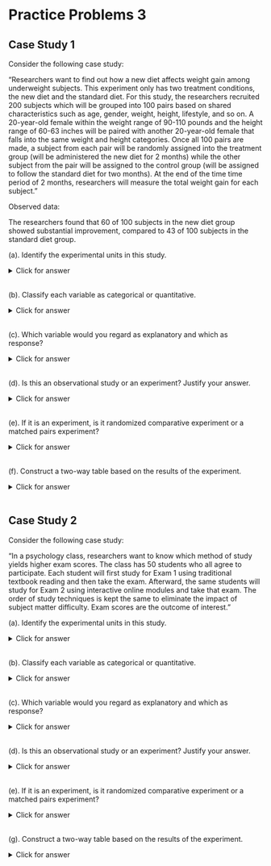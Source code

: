 # Practice Problems 3



## Case Study 1

Consider the following case study:


<bql>
“Researchers want to find out how a new diet affects weight gain among underweight subjects. This experiment only has two treatment conditions, the new diet and the standard diet. For this study, the researchers recruited 200 subjects which will be grouped into 100 pairs based on shared characteristics such as age, gender, weight, height, lifestyle, and so on.  A 20-year-old female within the weight range of 90-110 pounds and the height range of 60-63 inches will be paired with another 20-year-old female that falls into the same weight and height categories.  Once all 100 pairs are made, a subject from each pair will be randomly assigned into the treatment group (will be administered the new diet for 2 months) while the other subject from the pair will be assigned to the control group (will be assigned to follow the standard diet for two months). At the end of the time time period of 2 months, researchers will measure the total weight gain for each subject.”</bql>

Observed data:

<bql>
The researchers found that 60 of 100 subjects in the new diet group showed substantial improvement, compared to 43 of 100 subjects in the standard diet group.
</bql>


(a). Identify the experimental units in this study. 
<details>
<summary><red>Click for answer</red></summary>
*Answer:* The experimental units in this study are the 200 subjects. 
</details>
<br>

(b). Classify each variable as categorical or quantitative. 

<details>
<summary><red>Click for answer</red></summary>
*Answer:* The variables are: age (quantitative), gender (categorical), weight (quantitative), height (quantitative), lifestyle (categorical), and total weight gain (quantitative). 
</details>
<br>

(c). Which variable would you regard as explanatory and which as response? 

<details>
<summary><red>Click for answer</red></summary>
*Answer:* The explanatory variable is the type of diet (new or standard) and the response variable is the total weight gain.
</details>
<br>

(d). Is this an observational study or an experiment? Justify your answer.

<details>
<summary><red>Click for answer</red></summary>
*Answer:* This is an experiment because the researchers are manipulating the explanatory variables (type of diet) to observe the effects on the response variables (total weight gain).
</details>
<br>

(e). If it is an experiment, is it randomized comparative experiment or a matched pairs experiment?

<details>
<summary><red>Click for answer</red></summary>
*Answer:* This is a matched pairs experiment because each subject is paired with another subject who has similar characteristics and one subject from each pair is randomly assigned to the treatment group and the other to the control group. More specifically, this is a $pretest - posttest$ matched pairs design.
</details>
<br>

(f). Construct a two-way table based on the results of the experiment.

<details>
<summary><red>Click for answer</red></summary>
Two-way table:

Outcome  | New Diet |	Standard Diet | 	Total
------------------|----------|--------------|------
Improvement |	60 | 	43 |	103
No Improvement |	40 |	57 |	97
Total |	100 |	100 |	200
</details>
<br>


## Case Study 2

Consider the following case study:


<bql>
“In a psychology class, researchers want to know which method of study yields higher exam scores. The class has 50 students who all agree to participate. Each student will first study for Exam 1 using traditional textbook reading and then take the exam. Afterward, the same students will study for Exam 2 using interactive online modules and take that exam. The order of study techniques is kept the same to eliminate the impact of subject matter difficulty. Exam scores are the outcome of interest.”</bql>


(a). Identify the experimental units in this study. 
<details>
<summary><red>Click for answer</red></summary>
*Answer:* The experimental units are the individual students.
</details>
<br>

(b). Classify each variable as categorical or quantitative. 

<details>
<summary><red>Click for answer</red></summary>
*Answer:* "Study technique" is categorical, and "exam score" is quantitative. 
</details>
<br>

(c). Which variable would you regard as explanatory and which as response? 

<details>
<summary><red>Click for answer</red></summary>
*Answer:* "Study technique" is the explanatory variable, and "exam score" is the response variable.
</details>
<br>

(d). Is this an observational study or an experiment? Justify your answer.

<details>
<summary><red>Click for answer</red></summary>
*Answer:* This is an experiment because the researchers are imposing treatments (study techniques) on the subjects to observe the effects on exam scores.


</details>
<br>

(e). If it is an experiment, is it randomized comparative experiment or a matched pairs experiment?

<details>
<summary><red>Click for answer</red></summary>
*Answer:* This is a matched pairs experiment with repeated measures, as each student experiences both treatments and serves as their own control.
</details>
<br>


(g). Construct a two-way table based on the results of the experiment.

<details>
<summary><red>Click for answer</red></summary>
| Exam Score Range | Textbook Study | Interactive Online Module |
| :--- | :--- | :--- |
| $90-100$ | 12 | 20 |
| $80-89$ | 15 | 18 |
| $70-79$ | 10 | 7 |
| $60-69$ | 8 | 3 |
| Below 60 | 5 | 2 |
| Total | $\mathbf{5 0}$ | $\mathbf{5 0}$ |
</details>
<br>




